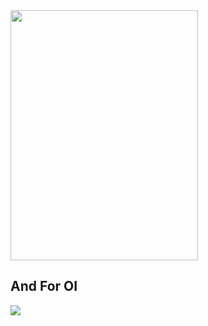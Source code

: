 <img src="https://cdn.jsdelivr.net/gh/NP2Z/blog-pic/gf/2021.8film.jpega" width="300" height="400" >

## And For OI

[![](https://atcoder.swift-zym.workers.dev/NP2Z)](https://atcoder.jp/users/NP2Z)
